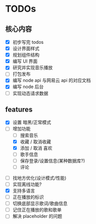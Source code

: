 
# TODOs

## 核心内容

- [x] 初步写完 todos
- [x] 设计界面样式
- [x] 规划组件结构
- [x] 编写 UI 界面
- [x] 研究并实现音乐播放
- [ ] 打包发布
- [x] 编写 node api 与网易云 api 的对应文档
- [x] 编写 node 后台
- [ ] 实现动态请求数据

## features

- [x] 设置 暗黑/正常模式
- [ ] 增加功能
  - [ ] 搜索音乐
  - [x] 收藏 / 取消收藏
  - [x] 添加 / 取消 喜欢
  - [ ] 歌手信息
  - [ ] 保存登录/设置信息(某种数据库?)
  - [ ] 评论
<!-- - [ ] 音乐可视化 -->
- [ ] 找地方优化(设计模式/性能)
- [ ] 实现离线功能?
- [x] 支持多语言
- [ ] 正在播放的标识
- [ ] 切换底部显示歌词/歌曲信息
- [ ] 记住正在播放的歌和歌单
- [ ] 解决 placeholder 的问题